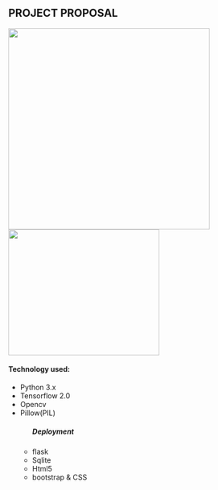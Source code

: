 <h2>PROJECT PROPOSAL</h2>
<img src="https://www.pyimagesearch.com/wp-content/uploads/2020/04/face_mask_detection_phases.png" height=400px width=400px>
<img src="https://user-images.githubusercontent.com/7383104/74279176-6200cd00-4d55-11ea-9fc0-83cfc2b3b37d.jpg" height=250px width=300px>
<h4>Technology used:</h4>
<ul>
  <li>Python 3.x</li>
  <li>Tensorflow 2.0</li>
  <li>Opencv</li>
  <li>Pillow(PIL)</li>
  <ul>
    <h5>Deployment</h5>
    <li>flask</li>
    <li>Sqlite</li>
    <li>Html5</li>
    <li>bootstrap & CSS</li>
  </ul>
</ul>



  
    
  

